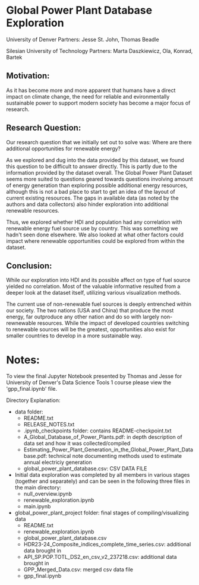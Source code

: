 # Global Power Plant Database Exploration

University of Denver Partners: Jesse St. John, Thomas Beadle

Silesian University of Technology Partners: Marta Daszkiewicz, Ola, Konrad, Bartek

## Motivation:

As it has become more and more apparent that humans have a direct impact on climate change, the need for reliable and evironmentally sustainable power to support modern society has become a major focus of research.

## Research Question:

Our research question that we initially set out to solve was: Where are there additional opportunities for renewable energy?

As we explored and dug into the data provided by this dataset, we found this question to be difficult to answer directly. This is partly due to the information provided by the dataset overall. The Global Power Plant Dataset seems more suited to questions geared towards questions involving amount of energy generation than exploring possible additional energy resources, although this is not a bad place to start to get an idea of the layout of current existing resources. The gaps in available data (as noted by the authors and data collectors) also hinder exploration into additional renewable resources.

Thus, we explored whether HDI and population had any correlation with renewable energy fuel source use by country. This was something we hadn't seen done elsewhere. We also looked at what other factors could impact where renewable opportunities could be explored from within the dataset.

## Conclusion:

While our exploration into HDI and its possible affect on type of fuel source yielded no correlation. Most of the valuable informative resulted from a deeper look at the dataset itself, utilizing various visualization methods.

The current use of non-renewable fuel sources is deeply entrenched within our society. The two nations (USA and China) that produce the most energy, far outproduce any other nation and do so with largely non-rewnewable resources. While the impact of developed countries switching to renewable sources will be the greatest, opportunities also exist for smaller countries to develop in a more sustainable way.

# Notes:

To view the final Jupyter Notebook presented by Thomas and Jesse for University of Denver's Data Science Tools 1 course please view the 'gpp_final.ipynb' file.

Directory Explanation:
- data folder:
  - README.txt
  - RELEASE_NOTES.txt
  - .ipynb_checkpoints folder: contains README-checkpoint.txt
  - A_Global_Database_of_Power_Plants.pdf: in depth description of data set and how it was collected/compiled
  - Estimating_Power_Plant_Generation_in_the_Global_Power_Plant_Database.pdf: technical note documenting methods used to estimate annual electriciy generation
  - global_power_plant_database.csv: CSV DATA FILE
- Initial data exploration was completed by all members in various stages (together and separately) and can be seen in the following three files in the main directory:
  - null_overview.ipynb
  - renewable_exploration.ipynb
  - main.ipynb
- global_power_plant_project folder: final stages of compiling/visualizing data
  - README.txt
  - renewable_exploration.ipynb
  - global_power_plant_database.csv
  - HDR23-24_Composite_indices_complete_time_series.csv: additional data brought in
  - API_SP.POP.TOTL_DS2_en_csv_v2_237218.csv: additional data brought in
  - GPP_Merged_Data.csv: merged csv data file
  - gpp_final.ipynb
